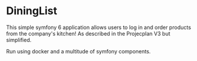 # DiningList
This simple symfony 6 application allows users to log in and order products from the company's kitchen! As described in the Projecplan V3 but simplified. 

Run using docker and a multitude of symfony components.
